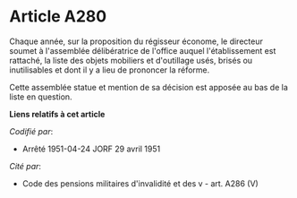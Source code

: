 # Article A280

Chaque année, sur la proposition du régisseur économe, le directeur soumet à l'assemblée délibératrice de l'office auquel
l'établissement est rattaché, la liste des objets mobiliers et d'outillage usés, brisés ou inutilisables et dont il y a lieu
de prononcer la réforme.

Cette assemblée statue et mention de sa décision est apposée au bas de la liste en question.

**Liens relatifs à cet article**

_Codifié par_:

  - Arrêté 1951-04-24 JORF 29 avril 1951

_Cité par_:

  - Code des pensions militaires d'invalidité et des v - art. A286 (V)

